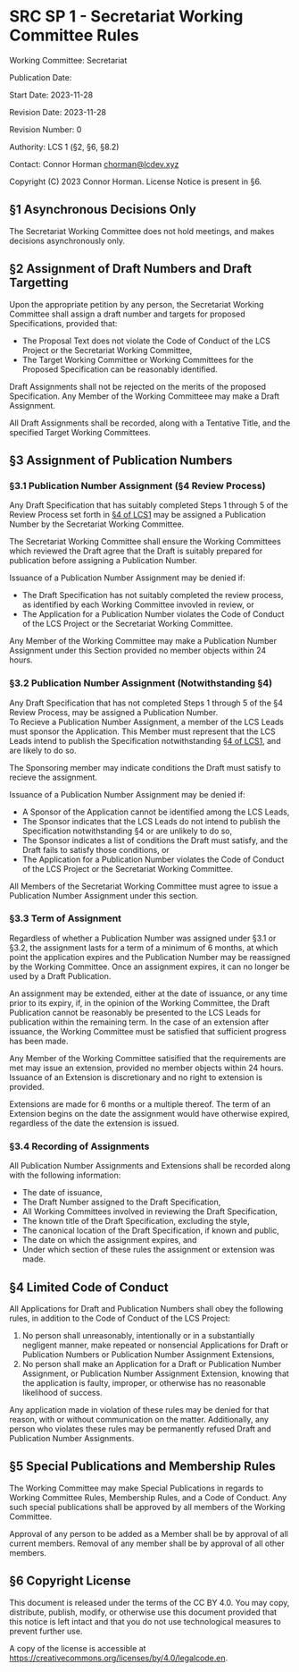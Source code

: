 # SRC SP 1 - Secretariat Working Committee Rules

Working Committee: Secretariat

Publication Date:

Start Date: 2023-11-28

Revision Date: 2023-11-28

Revision Number: 0

Authority: LCS 1 (§2, §6, §8.2)

Contact: Connor Horman <chorman@lcdev.xyz>

Copyright (C) 2023 Connor Horman. License Notice is present in §6.

## §1 Asynchronous Decisions Only

The Secretariat Working Committee does not hold meetings, and makes decisions asynchronously only.

## §2 Assignment of Draft Numbers and Draft Targetting

Upon the appropriate petition by any person, the Secretariat Working Committee shall assign a draft number and targets for proposed Specifications, provided that:
* The Proposal Text does not violate the Code of Conduct of the LCS Project or the Secretariat Working Committee,
* The Target Working Committee or Working Committees for the Proposed Specification can be reasonably identified.

Draft Assignments shall not be rejected on the merits of the proposed Specification.
Any Member of the Working Committeee may make a Draft Assignment.

All Draft Assignments shall be recorded, along with a Tentative Title, and the specified Target Working Committees.

## §3 Assignment of Publication Numbers

### §3.1 Publication Number Assignment (§4 Review Process)

Any Draft Specification that has suitably completed Steps 1 through 5 of the Review Process set forth in [§4 of LCS1](https://github.com/lcs-project/publications/blob/main/primary/LCS1.md#4-steps-of-publication) may be assigned a Publication Number by the Secretariat Working Committee.

The Secretariat Working Committee shall ensure the Working Committees which reviewed the Draft agree that the Draft is suitably prepared for publication before assigning a Publication Number.

Issuance of a Publication Number Assignment may be denied if:
* The Draft Specification has not suitably completed the review process, as identified by each Working Committee invovled in review, or
* The Application for a Publication Number violates the Code of Conduct of the LCS Project or the Secretariat Working Committee.

Any Member of the Working Committee may make a Publication Number Assignment under this Section provided no member objects within 24 hours.

### §3.2 Publication Number Assignment (Notwithstanding §4)

Any Draft Specification that has not completed Steps 1 through 5 of the §4 Review Process, may be assigned a Publication Number.  
To Recieve a Publication Number Assignment, a member of the LCS Leads must sponsor the Application. 
This Member must represent that the LCS Leads intend to publish the Specification notwithstanding [§4 of LCS1](https://github.com/lcs-project/publications/blob/main/primary/LCS1.md#4-steps-of-publication), and are likely to do so.

The Sponsoring member may indicate conditions the Draft must satisfy to recieve the assignment. 

Issuance of a Publication Number Assignment may be denied if:
* A Sponsor of the Application cannot be identified among the LCS Leads, 
* The Sponsor indicates that the LCS Leads do not intend to publish the Specification notwithstanding §4 or are unlikely to do so,
* The Sponsor indicates a list of conditions the Draft must satisfy, and the Draft fails to satisfy those conditions, or
* The Application for a Publication Number violates the Code of Conduct of the LCS Project or the Secretariat Working Committee.

All Members of the Secretariat Working Committee must agree to issue a Publication Number Assignment under this section.

### §3.3 Term of Assignment

Regardless of whether a Publication Number was assigned under §3.1 or §3.2, the assignment lasts for a term of a minimum of 6 months, at which point the application expires and the Publication Number may be reassigned by the Working Committee. Once an assignment expires, it can no longer be used by a Draft Publication.

An assignment may be extended, either at the date of issuance, or any time prior to its expiry, if, in the opinion of the Working Committee, the Draft Publication cannot be reasonably be presented to the LCS Leads for publication within the remaining term. In the case of an extension after issuance, the Working Committee must be satisfied that sufficient progress has been made. 

Any Member of the Working Committee satisified that the requirements are met may issue an extension, provided no member objects within 24 hours. Issuance of an Extension is discretionary and no right to extension is provided. 

Extensions are made for 6 months or a multiple thereof. The term of an Extension begins on the date the assignment would have otherwise expired, regardless of the date the extension is issued.

### §3.4 Recording of Assignments

All Publication Number Assignments and Extensions shall be recorded along with the following information:
* The date of issuance,
* The Draft Number assigned to the Draft Specification,
* All Working Committees involved in reviewing the Draft Specification,
* The known title of the Draft Specification, excluding the style,
* The canonical location of the Draft Specification, if known and public,
* The date on which the assignment expires, and
* Under which section of these rules the assignment or extension was made.


## §4 Limited Code of Conduct

All Applications for Draft and Publication Numbers shall obey the following rules, in addition to the Code of Conduct of the LCS Project:
1. No person shall unreasonably, intentionally or in a substantially negligent manner, make repeated or nonsencial Applications for Draft or Publication Numbers or Publication Number Assignment Extensions,
2. No person shall make an Application for a Draft or Publication Number Assignment, or Publication Number Assignment Extension, knowing that the application is faulty, improper, or otherwise has no reasonable likelihood of success.

Any application made in violation of these rules may be denied for that reason, with or without communication on the matter. Additionally, any person who violates these rules may be permanently refused Draft and Publication Number Assignments.

## §5 Special Publications and Membership Rules

The Working Committee may make Special Publications in regards to Working Committee Rules, Membership Rules, and a Code of Conduct. 
Any such special publications shall be approved by all members of the Working Committee.

Approval of any person to be added as a Member shall be by approval of all current members. Removal of any member shall be by approval of all other members.

## §6 Copyright License

This document is released under the terms of the CC BY 4.0. You may copy, distribute, publish, modify, or otherwise use this document provided that this notice is left intact and that you do not use technological measures to prevent further use.

A copy of the license is accessible at <https://creativecommons.org/licenses/by/4.0/legalcode.en>.
